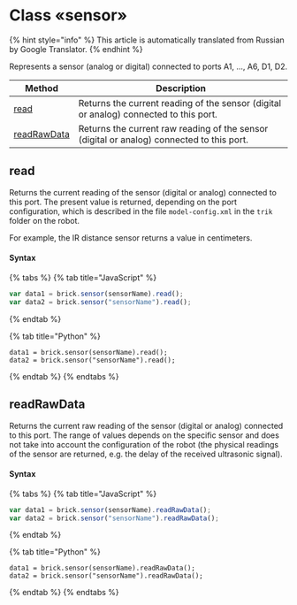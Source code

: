 # Class «sensor»

{% hint style="info" %}
This article is automatically translated from Russian by Google Translator.
{% endhint %}

Represents a sensor (analog or digital) connected to ports A1, ..., A6, D1, D2.

| Method                                     | Description                                                                               |
| ------------------------------------------ | ----------------------------------------------------------------------------------------- |
| [read](class-sensor.md#read)               | Returns the current reading of the sensor (digital or analog) connected to this port.     |
| [readRawData](class-sensor.md#readrawdata) | Returns the current raw reading of the sensor (digital or analog) connected to this port. |

## read

Returns the current reading of the sensor (digital or analog) connected to this port. The present value is returned, depending on the port configuration, which is described in the file `model-config.xml` in the `trik` folder on the robot.

For example, the IR distance sensor returns a value in centimeters.

#### Syntax

{% tabs %}
{% tab title="JavaScript" %}
```javascript
var data1 = brick.sensor(sensorName).read();
var data2 = brick.sensor("sensorName").read();
```
{% endtab %}

{% tab title="Python" %}
```
data1 = brick.sensor(sensorName).read();
data2 = brick.sensor("sensorName").read();
```
{% endtab %}
{% endtabs %}

## readRawData

Returns the current raw reading of the sensor (digital or analog) connected to this port. The range of values depends on the specific sensor and does not take into account the configuration of the robot (the physical readings of the sensor are returned, e.g. the delay of the received ultrasonic signal).

#### Syntax

{% tabs %}
{% tab title="JavaScript" %}
```javascript
var data1 = brick.sensor(sensorName).readRawData();
var data2 = brick.sensor("sensorName").readRawData();
```
{% endtab %}

{% tab title="Python" %}
```
data1 = brick.sensor(sensorName).readRawData();
data2 = brick.sensor("sensorName").readRawData();
```
{% endtab %}
{% endtabs %}
